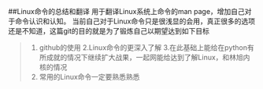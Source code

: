 
##Linux命令的总结和翻译
用于翻译Linux系统上命令的man page，增加自己对于命令认识和认知。
当前自己对于Linux命令只是很浅显的会用，真正很多的选项还是不知道，这篇git的目的就是为了锻炼自己以期望达到如下目标
> 1. github的使用
> 2.Linux命令的更深入了解
> 3.在此基础上能给在python有所成就的情况下继续扩大战果，一起网能给达到了解Linux，和林旭内核的情况
> 4. 常用的Linux命令一定要熟悉熟悉